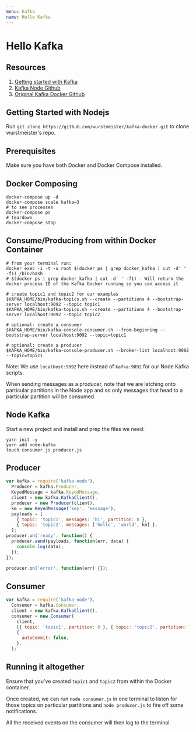 ```yaml
---
menu: Kafka
name: Hello Kafka
---
```


# Hello Kafka

## Resources

1. [Getting started with Kafka](https://medium.com/big-data-engineering/hello-kafka-world-the-complete-guide-to-kafka-with-docker-and-python-f788e2588cfc)
2. [Kafka Node Github](https://github.com/SOHU-Co/kafka-node)
3. [Original Kafka Docker Github](https://github.com/wurstmeister/kafka-docker)

## Getting Started with Nodejs

Run `git clone https://github.com/wurstmeister/kafka-docker.git` to clone wurstmeister's repo.

## Prerequisites

Make sure you have both Docker and Docker Compose installed.

## Docker Composing

```shell
docker-compose up -d
docker-compose scale kafka=3
# to see processes
docker-compose ps
# teardown
docker-compose stop
```

## Consume/Producing from within Docker Container

```shell
# from your terminal run:
docker exec -i -t -u root $(docker ps | grep docker_kafka | cut -d' ' -f1) /bin/bash
# $(docker ps | grep docker_kafka | cut -d' ' -f1) - Will return the docker process ID of the Kafka Docker running so you can access it

# create topic1 and topic2 for our examples
$KAFKA_HOME/bin/kafka-topics.sh --create --partitions 4 --bootstrap-server localhost:9092 --topic topic1
$KAFKA_HOME/bin/kafka-topics.sh --create --partitions 4 --bootstrap-server localhost:9092 --topic topic2

# optional: create a consumer
$KAFKA_HOME/bin/kafka-console-consumer.sh --from-beginning --bootstrap-server localhost:9092 --topic=topic1

# optional: create a producer
$KAFKA_HOME/bin/kafka-console-producer.sh --broker-list localhost:9092 --topic=topic1
```

Note: We use `localhost:9092` here instead of `kafka:9092` for our Node Kafka scripts.

When sending messages as a producer, note that we are latching onto particular partitions in the Node app and so only messages that head to a particular partition will be consumed.

## Node Kafka

Start a new project and install and prep the files we need:

```shell
yarn init -y
yarn add node-kafka
touch consumer.js producer.js
```

## Producer

```javascript
var kafka = require('kafka-node'),
  Producer = kafka.Producer,
  KeyedMessage = kafka.KeyedMessage,
  client = new kafka.KafkaClient(),
  producer = new Producer(client),
  km = new KeyedMessage('key', 'message'),
  payloads = [
    { topic: 'topic1', messages: 'hi', partition: 0 },
    { topic: 'topic2', messages: ['hello', 'world', km] },
  ];
producer.on('ready', function() {
  producer.send(payloads, function(err, data) {
    console.log(data);
  });
});

producer.on('error', function(err) {});
```

## Consumer

```javascript
var kafka = require('kafka-node'),
  Consumer = kafka.Consumer,
  client = new kafka.KafkaClient(),
  consumer = new Consumer(
    client,
    [{ topic: 'topic1', partition: 0 }, { topic: 'topic2', partition: 1 }],
    {
      autoCommit: false,
    },
  );
```

## Running it altogether

Ensure that you've created `topic1` and `topic2` from within the Docker container.

Once created, we can run `node consumer.js` in one terminal to listen for those topics on particular partitions and `node producer.js` to fire off some notifications.

All the received events on the consumer will then log to the terminal.
